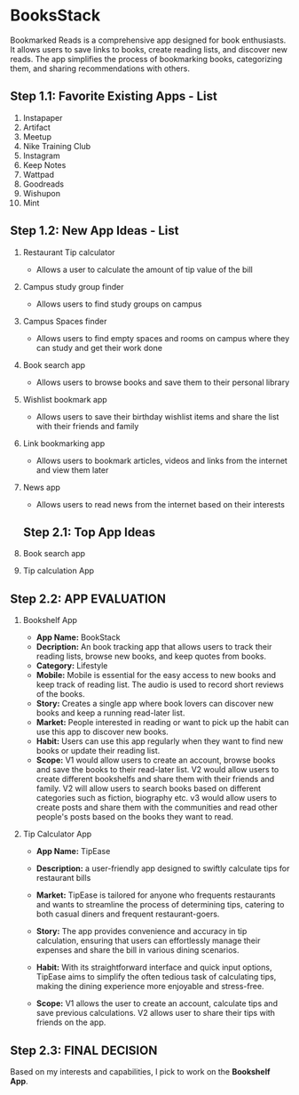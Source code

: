 # BooksStack
Bookmarked Reads is a comprehensive app designed for book enthusiasts. It allows users to save links to books, create reading lists, and discover new reads. The app simplifies the process of bookmarking books, categorizing them, and sharing recommendations with others.


## Step 1.1: Favorite Existing Apps - List
1. Instapaper
1. Artifact
1. Meetup
1. Nike Training Club
1. Instagram
1. Keep Notes
1. Wattpad
1. Goodreads
1. Wishupon
2. Mint

## Step 1.2: New App Ideas - List
1. Restaurant Tip calculator
    - Allows a user to calculate the amount of tip value of the bill
1. Campus study group finder
    - Allows users to find study groups on campus
1. Campus Spaces finder
    - Allows users to find empty spaces and rooms on campus where they can study and get their work done
1. Book search app 
    - Allows users to browse books and save them to their personal library 
1. Wishlist bookmark app
    - Allows users to save their birthday wishlist items and share the list with their friends and family
1. Link bookmarking app
    - Allows users to bookmark articles, videos and links from the internet and view them later
1. News app
    - Allows users to read news from the internet based on their interests
  
   ## Step 2.1: Top App Ideas
1. Book search app
2. Tip calculation App

## Step 2.2: APP EVALUATION
1. Bookshelf App
    - **App Name:** BookStack
    - **Decription:** An book tracking app that allows users to track their reading lists, browse new books, and keep quotes from books.
    - **Category:** Lifestyle
    - **Mobile:** Mobile is essential for the easy access to new books and keep track of reading list. The audio is used to record short reviews of the books.
    - **Story:** Creates a single app where book lovers can discover new books and keep a running read-later list.
    - **Market:** People interested in reading or want to pick up the habit can use this app to discover new books. 
    - **Habit:** Users can use this app regularly when they want to find new books or update their reading list. 
    - **Scope:** V1 would allow users to create an account, browse books and save the books to their read-later list. V2 would allow users to create different bookshelfs and share them with their friends and family. V2 will allow users to search books based on different categories such as fiction, biography etc. v3 would allow users to create posts and share them with the communities and read other people's posts based on the books they want to read.

2. Tip Calculator App
    - **App Name:** TipEase
    - **Description:** a user-friendly app designed to swiftly calculate tips for restaurant bills

    - **Market:** TipEase is tailored for anyone who frequents restaurants and wants to streamline the process of determining tips, catering to both casual diners and frequent restaurant-goers.
    - **Story:** The app provides convenience and accuracy in tip calculation, ensuring that users can effortlessly manage their expenses and share the bill in various dining scenarios.

    - **Habit:** With its straightforward interface and quick input options, TipEase aims to simplify the often tedious task of calculating tips, making the dining experience more enjoyable and stress-free.

    - **Scope:** V1 allows the user to create an account, calculate tips and save previous calculations. V2 allows user to share their tips with friends on the app.

## Step 2.3: FINAL DECISION
Based on my interests and capabilities, I pick to work on the **Bookshelf App**. 
